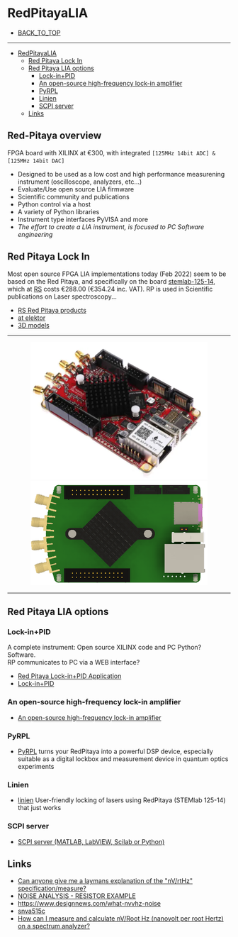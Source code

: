 # RedPitayaLIA

* [BACK_TO_TOP](./README.md)

----

<!-- @import "[TOC]" {cmd="toc" depthFrom=1 depthTo=6 orderedList=false} -->

<!-- code_chunk_output -->

- [RedPitayaLIA](#redpitayalia)
  - [Red Pitaya Lock In](#red-pitaya-lock-in)
  - [Red Pitaya LIA options](#red-pitaya-lia-options)
    - [Lock-in+PID](#lock-inpid)
    - [An open-source high-frequency lock-in amplifier](#an-open-source-high-frequency-lock-in-amplifier)
    - [PyRPL](#pyrpl)
    - [Linien](#linien)
    - [SCPI server](#scpi-server)
  - [Links](#links)

<!-- /code_chunk_output -->

 ## Red-Pitaya overview
 
 FPGA board with XILINX at €300, with integrated `[125MHz 14bit ADC] & [125MHz 14bit DAC]`
   * Designed to be used as a low cost and high performance measurening instrument (oscilloscope, analyzers, etc...)
   * Evaluate/Use open source LIA firmware
   * Scientific community and publications
   * Python control via a host
   * A variety of Python libraries
   * Instrument type interfaces PyVISA and more
   * *The effort to create a LIA instrument, is focused to PC Software engineering*


## Red Pitaya Lock In

Most open source FPGA LIA implementations today (Feb 2022) seem to be based on the Red Pitaya, and specifically on the board [stemlab-125-14](https://redpitaya.com/stemlab-125-14/), which at [RS](https://ie.rs-online.com/web/p/oscilloscopes/1271086) costs €288.00 (€354.24 inc. VAT). RP is used in Scientific publications on Laser spectroscopy...


* [RS Red Pitaya products](https://uk.rs-online.com/web/b/Red-Pitaya/?cm_mmc=IE-PPC-DS3A-_-google-_-2_IE_EN_Suppliers_Red+Pitaya_Exact-_-Red+Pitaya_Pure-_-red+pitaya&matchtype=e&kwd-23777362289&gclid=Cj0KCQiA09eQBhCxARIsAAYRiynxqvpv4DSHIqQS35pyoZMyPBrtmIszIfYnIXlHKd1gOTzV2A6V3f8aArHlEALw_wcB&gclsrc=aw.ds)
* [at elektor](https://www.elektor.com/stemlab-125-14-starter-kit)
* [3D models](https://redpitaya.readthedocs.io/en/latest/developerGuide/hardware/mechSpec.html)


----

<p align="center">
<img
src="img/12.PNG"
width = 400
/>
<img
src="img/13.PNG"
width = 400
/>
</p>


----

## Red Pitaya LIA options

### Lock-in+PID
A complete instrument: Open source XILINX code and PC Python? Software.  
RP communicates to PC via a WEB interface?
* [Red Pitaya Lock-in+PID Application](https://github.com/marceluda/rp_lock-in_pid/)
* [Lock-in+PID](https://marceluda.github.io/rp_lock-in_pid/)

### An open-source high-frequency lock-in amplifier
* [An open-source high-frequency lock-in amplifier](https://aip.scitation.org/doi/10.1063/1.5083797) 

### PyRPL
* [PyRPL](https://pyrpl.readthedocs.io/en/latest/)  turns your RedPitaya into a powerful DSP device, especially suitable as a digital lockbox and measurement device in quantum optics experiments

### Linien
* [linien](https://pypi.org/project/linien/) User-friendly locking of lasers using RedPitaya (STEMlab 125-14) that just works

### SCPI server
* [SCPI server (MATLAB, LabVIEW, Scilab or Python)](https://redpitaya.com/rtd-iframe/?iframe=https://redpitaya.readthedocs.io/en/latest/appsFeatures/remoteControl/remoteAndProg.html)








## Links

  * [Can anyone give me a laymans explanation of the "nV/rtHz" specification/measure?](https://www.eevblog.com/forum/chat/can-anyone-give-me-a-laymans-explanation-of-the-_nvrthz_-specificationmeasure/)
  * [NOISE ANALYSIS - RESISTOR EXAMPLE](http://www.ecircuitcenter.com/Circuits/Noise/Noise_Analysis/res_noise.htm)
* https://www.designnews.com/what-nvvhz-noise
* [snva515c](https://www.ti.com/lit/an/snva515c/snva515c.pdf?ts=1650375636618&ref_url=https%253A%252F%252Fwww.google.com%252F)
* [How can I measure and calculate nV/Root Hz (nanovolt per root Hertz) on a spectrum analyzer?](https://www.tek.com/en/support/faqs/how-can-i-measure-and-calculate-nv-root-hz-nanovolt-root-hertz-spectrum-analyzer)